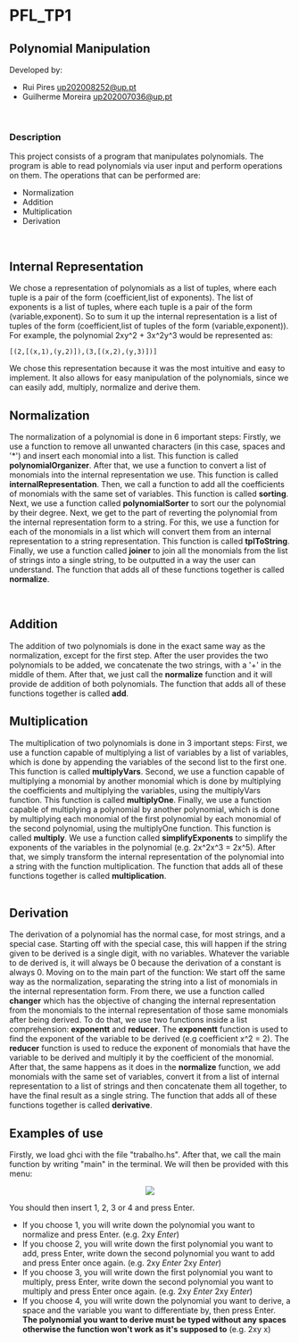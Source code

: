 # PFL_TP1

## Polynomial Manipulation

Developed by:
- Rui Pires up202008252@up.pt
- Guilherme Moreira up202007036@up.pt

<br>

### Description
This project consists of a program that manipulates polynomials. The program is able to read polynomials via user input and perform operations on them. The operations that can be performed are:
- Normalization
- Addition
- Multiplication
- Derivation
<br>

## Internal Representation

We chose a representation of polynomials as a list of tuples, where each tuple is a pair of the form (coefficient,list of exponents). The list of exponents is a list of tuples, where each tuple is a pair of the form (variable,exponent). So to sum it up the internal representation is a list of tuples of the form (coefficient,list of tuples of the form (variable,exponent)). For example, the polynomial 2xy^2 + 3x^2y^3 would be represented as:
```
[(2,[(x,1),(y,2)]),(3,[(x,2),(y,3)])]
```
We chose this representation because it was the most intuitive and easy to implement. It also allows for easy manipulation of the polynomials, since we can easily add, multiply, normalize and derive them.
<br>

## Normalization

The normalization of a polynomial is done in 6 important steps:
Firstly, we use a function to remove all unwanted characters (in this case, spaces and '*') and insert each monomial into a list. This function is called **polynomialOrganizer**.
After that, we use a function to convert a list of monomials into the internal representation we use. This function is called **internalRepresentation**.
Then, we call a function to add all the coefficients of monomials with the same set of variables. This function is called **sorting**.
Next, we use a function called **polynomialSorter** to sort our the polynomial by their degree.
Next, we get to the part of reverting the polynomial from the internal representation form to a string. For this, we use a function for each of the monomials in a list which will convert them from an internal representation to a string representation. This function is called **tplToString**.
Finally, we use a function called **joiner** to join all the monomials from the list of strings into a single string, to be outputted in a way the user can understand.
The function that adds all of these functions together is called **normalize**.

<br>

## Addition

The addition of two polynomials is done in the exact same way as the normalization, except for the first step.
After the user provides the two polynomials to be added, we concatenate the two strings, with a '+' in the middle of them. After that, we just call the **normalize** function and it will provide de addition of both polynomials.
The function that adds all of these functions together is called **add**.
<br>

## Multiplication

The multiplication of two polynomials is done in 3 important steps:
First, we use a function capable of multiplying a list of variables by a list of variables, which is done by appending the variables of the second list to the first one. This function is called **multiplyVars**.
Second, we use a function capable of multiplying a monomial by another monomial which is done by multiplying the coefficients and multiplying the variables, using the multiplyVars function. This function is called **multiplyOne**.
Finally, we use a function capable of multiplying a polynomial by another polynomial, which is done by multiplying each monomial of the first polynomial by each monomial of the second polynomial, using the multiplyOne function. This function is called **multiply**. We use a function called **simplifyExponents** to simplify the exponents of the variables in the polynomial (e.g. 2x^2x^3 = 2x^5).
After that, we simply transform the internal representation of the polynomial into a string with the function multiplication.
The function that adds all of these functions together is called **multiplication**.
<br>
<br>

## Derivation

The derivation of a polynomial has the normal case, for most strings, and a special case.
Starting off with the special case, this will happen if the string given to be derived is a single digit, with no variables. Whatever the variable to de derived is, it will always be 0 because the derivation of a constant is always 0.
Moving on to the main part of the function:
We start off the same way as the normalization, separating the string into a list of monomials in the internal representation form.
From there, we use a function called **changer** which has the objective of changing the internal representation from the monomials to the internal representation of those same monomials after being derived. 
To do that, we use two functions inside a list comprehension: **exponentt** and **reducer**.
The **exponentt** function is used to find the exponent of the variable to be derived (e.g coefficient x^2 = 2).
The **reducer** function is used to reduce the exponent of monomials that have the variable to be derived and multiply it by the coefficient of the monomial.
After that, the same happens as it does in the **normalize** function, we add monomials with the same set of variables, convert it from a list of internal representation to a list of strings and then concatenate them all together, to have the final result as a single string.
The function that adds all of these functions together is called **derivative**.
<br>

## Examples of use

Firstly, we load ghci with the file "trabalho.hs".
After that, we call the main function by writing "main" in the terminal.
We will then be provided with this menu:
<p align="center" justify="center">
  <img src="https://i.imgur.com/qscYOw9.png"/>
</p>
You should then insert 1, 2, 3 or 4 and press Enter.

- If you choose 1, you will write down the polynomial you want to normalize and press Enter. (e.g. 2xy *Enter*)
- If you choose 2, you will write down the first polynomial you want to add, press Enter, write down the second polynomial you want to add and press Enter once again. (e.g. 2xy *Enter* 2xy *Enter*)
- If you choose 3, you will write down the first polynomial you want to multiply, press Enter, write down the second polynomial you want to multiply and press Enter once again. (e.g. 2xy *Enter* 2xy *Enter*)
- If you choose 4, you will write down the polynomial you want to derive, a space and the variable you want to differentiate by, then press Enter. **The polynomial you want to derive must be typed without any spaces otherwise the function won't work as it's supposed to** (e.g. 2xy x)
